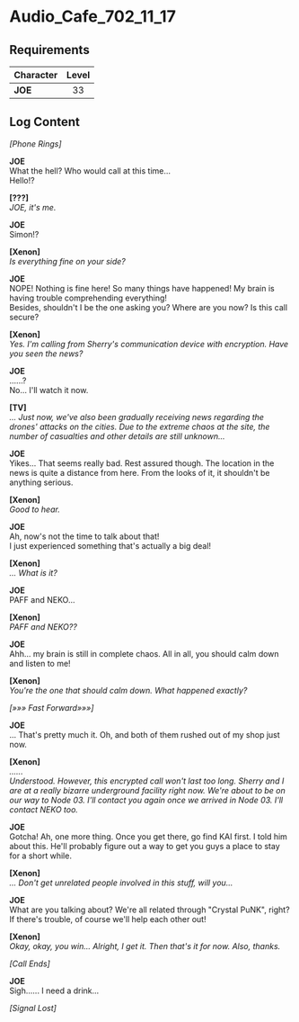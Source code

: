 # Audio_Cafe_702_11_17
## Requirements
|Character|Level|
|---------|:---:|
|**JOE**  | 33  |

## Log Content
*\[Phone Rings\]*

**JOE**<br>
What the hell? Who would call at this time...<br>
Hello!?

**[???]**<br>
*JOE, it's me.*

**JOE**<br>
Simon!?

**[Xenon]**<br>
*Is everything fine on your side?*

**JOE**<br>
NOPE! Nothing is fine here! So many things have happened! My brain is having trouble comprehending everything!<br>
Besides, shouldn't I be the one asking you? Where are you now? Is this call secure?

**[Xenon]**<br>
*Yes. I'm calling from Sherry's communication device with encryption. Have you seen the news?*

**JOE**<br>
......?<br>
No... I'll watch it now.

**[TV]**<br>
*... Just now, we've also been gradually receiving news regarding the drones' attacks on the cities. Due to the extreme chaos at the site, the number of casualties and other details are still unknown...*

**JOE**<br>
Yikes... That seems really bad. Rest assured though. The location in the news is quite a distance from here. From the looks of it, it shouldn't be anything serious.

**[Xenon]**<br>
*Good to hear.*

**JOE**<br>
Ah, now's not the time to talk about that!<br>
I just experienced something that's actually a big deal!

**[Xenon]**<br>
*... What is it?*

**JOE**<br>
PAFF and NEKO...

**[Xenon]**<br>
*PAFF and NEKO??*

**JOE**<br>
Ahh... my brain is still in complete chaos. All in all, you should calm down and listen to me!

**[Xenon]**<br>
*You're the one that should calm down. What happened exactly?*

*[»»» Fast Forward»»»]*

**JOE**<br>
... That's pretty much it. Oh, and both of them rushed out of my shop just now.

**[Xenon]**<br>
*......<br>
Understood. However, this encrypted call won't last too long. Sherry and I are at a really bizarre underground facility right now. We're about to be on our way to Node 03. I'll contact you again once we arrived in Node 03. I'll contact NEKO too.*

**JOE**<br>
Gotcha! Ah, one more thing. Once you get there, go find KAI first. I told him about this. He'll probably figure out a way to get you guys a place to stay for a short while.

**[Xenon]**<br>
*... Don't get unrelated people involved in this stuff, will you...*

**JOE**<br>
What are you talking about? We're all related through "Crystal PuNK", right? If there's trouble, of course we'll help each other out!

**[Xenon]**<br>
*Okay, okay, you win... Alright, I get it. Then that's it for now. Also, thanks.*

*[Call Ends]*

**JOE**<br>
Sigh...... I need a drink...

*[Signal Lost]*